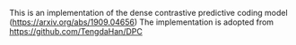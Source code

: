 This is an implementation of the dense contrastive predictive coding model (https://arxiv.org/abs/1909.04656)
The implementation is adopted from https://github.com/TengdaHan/DPC
